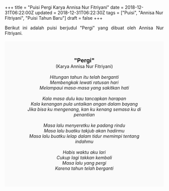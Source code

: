 +++
title = "Puisi Pergi Karya Annisa Nur Fitriyani"
date = 2018-12-31T06:22:00Z
updated = 2018-12-31T06:22:30Z
tags = ["Puisi", "Annisa Nur Fitriyani", "Puisi Tahun Baru"]
draft = false
+++

<div dir="ltr" style="text-align: left;" trbidi="on"><div style="text-align: justify;">Berikut ini adalah puisi berjudul "Pergi" yang dibuat oleh Annisa Nur Fitriyani. </div><br /><div style="background: #FAFAFA; font-size: 14px; height: auto; margin: 0 auto; padding: 50px; text-align: center; width: auto;"><span style="font-size: 18px;"><b>"Pergi"</b></span><br />(Karya Annisa Nur Fitriyani) <br /><br /><i>Hitungan tahun itu telah berganti</i><br /><i>Membengkak lewati ratusan hari</i><br /><i>Melampaui masa-masa yang sakitkan hati</i><br /><br /><i>Kala masa dulu kau tancapkan harapan</i><br /><i>Kala kenangan pula untaikan angan dalam bayang</i><br /><i>Jika bisa ku mengenang, kan ku kenang semasa ku di penantian</i><br /><br /><i>Masa lalu menyeretku ke padang rindu</i><br /><i>Masa lalu buatku takjub akan hadirmu</i><br /><i>Masa lalu buatku lelap dalam tidur memimpi tentang indahmu</i><br /><br /><i>Habis waktu aku lari</i><br /><i>Cukup lagi takkan kembali</i><br /><i>Masa lalu yang pergi</i><br /><i>Karena tahun telah berganti</i> </div></div>
